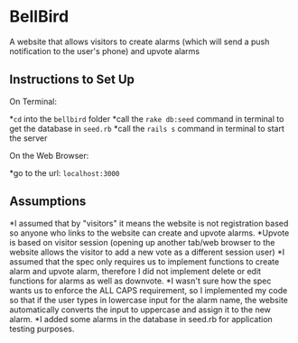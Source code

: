 # BellBird
A website that allows visitors to create alarms (which will send a push notification to the user's phone) and upvote alarms

## Instructions to Set Up

On Terminal:

*`cd` into the `bellbird` folder
*call the `rake db:seed` command in terminal to get the database in `seed.rb`
*call the `rails s` command in terminal to start the server

On the Web Browser:

*go to the url: `localhost:3000`

## Assumptions
*I assumed that by "visitors" it means the website is not registration based so anyone who links to the website can create and upvote alarms.
*Upvote is based on visitor session (opening up another tab/web browser to the website allows the visitor to add a new vote as a different session user)
*I assumed that the spec only requires us to implement functions to create alarm and upvote alarm, therefore I did not implement delete or edit functions for alarms as well as downvote.
*I wasn't sure how the spec wants us to enforce the ALL CAPS requirement, so I implemented my code so that if the user types in lowercase input for the alarm name, the website automatically converts the input to uppercase and assign it to the new alarm.
*I added some alarms in the database in seed.rb for application testing purposes.
